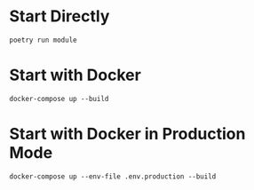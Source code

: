 # Start Directly
`poetry run module`

# Start with Docker
`docker-compose up --build`

# Start with Docker in Production Mode
`docker-compose up --env-file .env.production --build`